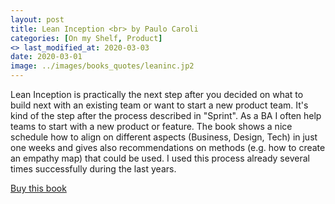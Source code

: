 ```yaml
---
layout: post
title: Lean Inception <br> by Paulo Caroli
categories: [On my Shelf, Product]
<> last_modified_at: 2020-03-03
date: 2020-03-01
image: ../images/books_quotes/leaninc.jp2
---
```


Lean Inception is practically the next step after you decided on what to build next with an existing team or want to start a new product team. It's kind of the step after the process described in "Sprint". As a BA I often help teams to start with a new product or feature. The book shows a nice schedule how to align on different aspects (Business, Design, Tech) in just one weeks and gives also recommendations on methods (e.g. how to create an empathy map) that could be used. I used this process already several times successfully during the last years.

[Buy this book](https://www.amazon.com/-/de/Lean-Inception-Align-People-Product-ebook/dp/B079CMQQB5/ref=sr_1_3?__mk_de_DE=%C3%85M%C3%85%C5%BD%C3%95%C3%91&dchild=1&keywords=paulo+caroli&qid=1591641762&sr=8-3)